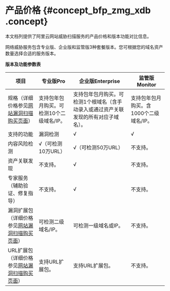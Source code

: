 # 产品价格 {#concept_bfp_zmg_xdb .concept}

本文档列提供了阿里云网站威胁扫描服务的产品价格和版本功能对比信息。

网络威胁服务包含专业版、企业版和监管版3种套餐版本。您可根据您的域名资产数量选择合适的服务版本。

**版本及功能参数表**

|项目|专业版Pro|企业版Enterprise|监管版Monitor|
|--|------|-------------|----------|
|规格（详细价格参见[网站漏洞扫描购买页面](https://common-buy.aliyun.com/?spm=5176.204025.1082105.e4.15ff595f6ptPir&commodityCode=avds#/buy)）|支持包年包月购买。可检测10个二级域名/IP。|支持包年包月购买。可检测1个根域名（含手动录入或通过资产关联发现的所有对应子域名）。|支持包年包月购买。含1000个二级域名/IP。|
|支持的功能|漏洞检测|√|√|√|
|内容风险检测|√（可检测10万URL）|√（可检测50万URL）|不支持。|
|资产关联发现|不支持。|√|不支持。|
|专家服务（辅助验证、修复指导）|不支持。|√|不支持。|
|漏洞扩展包（详细价格参见[网站漏洞扫描购买页面](https://common-buy.aliyun.com/?spm=5176.204025.1082105.e4.15ff595f6ptPir&commodityCode=avds#/buy)）|可检测二级域名/IP。|可检测一级域名或IP。|不支持。|
|URL扩展包（详细价格参见[网站漏洞扫描购买页面](https://common-buy.aliyun.com/?spm=5176.204025.1082105.e4.15ff595f6ptPir&commodityCode=avds#/buy)）|支持URL扩展包。|支持URL扩展包。|不支持。|

